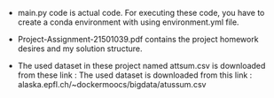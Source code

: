 - main.py code is actual code. For executing these code, you have to create a conda environment with using environment.yml file.

- Project-Assignment-21501039.pdf contains the project homework desires and my solution structure.

- The used dataset in these project named attsum.csv is downloaded from these link : The used dataset is downloaded from this link : alaska.epfl.ch/~dockermoocs/bigdata/atussum.csv
